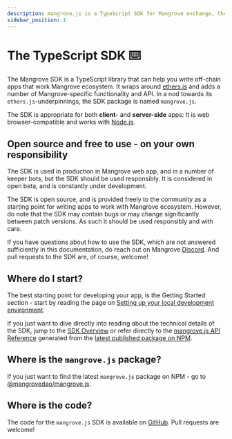 ```yaml
---
description: mangrove.js is a TypeScript SDK for Mangrove exchange, the on-chain orderbook where offers are code.
sidebar_position: 1
---
```


# The TypeScript SDK ⌨️

The Mangrove SDK is a TypeScript library that can help you write off-chain apps that work Mangrove ecosystem. It wraps around [ethers.js](https://github.com/ethers-io/ethers.js) and adds a number of Mangrove-specific functionality and API. In a nod towards its `ethers.js`-underpinnings, the SDK package is named `mangrove.js`.

The SDK is appropriate for both **client-** and **server-side** apps: It is web browser-compatible and works with [Node.js](https://nodejs.org/en/). 

## Open source and free to use - on your own responsibility

The SDK is used in production in Mangrove web app, and in a number of keeper bots, but the SDK should be used responsibly. It is considered in open beta, and is constantly under development. 

The SDK is open source, and is provided freely to the community as a starting point for writing apps to work with Mangrove ecosystem. However, do note that the SDK may contain bugs or may change significantly between patch versions. As such it should be used responsibly and with care.

If you have questions about how to use the SDK, which are not answered sufficiently in this documentation, do reach out on Mangrove [Discord](https://discord.gg/rk9Qthz5YE). And pull requests to the SDK are, of course, welcome!

## Where do I start? 

The best starting point for developing your app, is the Getting Started section - start by reading the page on [Setting up your local development environment](./getting-started/preparation.md).

If you just want to dive directly into reading about the technical details of the SDK, jump to the [SDK Overview](./technical-references/api-overview.md) or refer directly to the [mangrove.js API Reference](technical-references/code/index.md) generated from the [latest published package on NPM](#where-is-the-mangrovejs-package).

## Where is the `mangrove.js` package?

If you just want to find the latest `mangrove.js` package on NPM - go to [@mangrovedao/mangrove.js](https://www.npmjs.com/package/@mangrovedao/mangrove.js).

## Where is the code?

The code for the `mangrove.js` SDK is available on [GitHub](https://github.com/mangrovedao/mangrove-ts). Pull requests are welcome!

